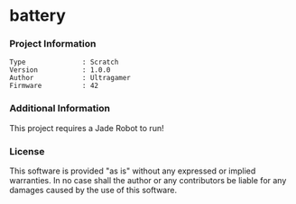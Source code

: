 battery
================



### Project Information
```
Type              : Scratch
Version           : 1.0.0
Author            : Ultragamer
Firmware          : 42
```

### Additional Information
This project requires a Jade Robot to run!

### License
This software is provided "as is" without any expressed or implied warranties.  In no case shall the author or any contributors be liable for any damages caused by the use of this software.

